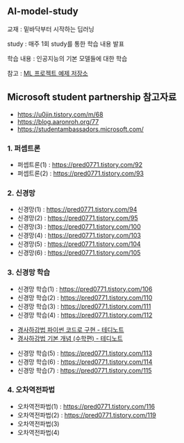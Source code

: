## AI-model-study
교재 : 밑바닥부터 시작하는 딥러닝

study : 매주 1회 study를 통한 학습 내용 발표

학습 내용 : 인공지능의 기본 모델들에 대한 학습

참고 : [ML 프로젝트 예제 저장소](https://github.com/ml-tooling/best-of-ml-python)

## Microsoft student partnership 참고자료
- https://u0jin.tistory.com/m/68
- https://blog.aaronroh.org/77
- https://studentambassadors.microsoft.com/
### 1. 퍼셉트론 
- 퍼셉트론(1) : https://pred0771.tistory.com/92    
- 퍼셉트론(2) : https://pred0771.tistory.com/93

### 2. 신경망 
- 신경망(1) : https://pred0771.tistory.com/94 
- 신경망(2) : https://pred0771.tistory.com/95
- 신경망(3) : https://pred0771.tistory.com/100
- 신경망(4) : https://pred0771.tistory.com/103
- 신경망(5) : https://pred0771.tistory.com/104
- 신경망(6) : https://pred0771.tistory.com/105

### 3. 신경망 학습
- 신경망 학습(1) : https://pred0771.tistory.com/106
- 신경망 학습(2) : https://pred0771.tistory.com/110
- 신경망 학습(3) : https://pred0771.tistory.com/111
- 신경망 학습(4) : https://pred0771.tistory.com/112
* [경사하강법 파이썬 코드로 구현 - 테디노트](https://www.youtube.com/watch?v=KgH3ZWmMxLE)
* [경사하강법 기본 개념 (수학편) - 테디노트](https://www.youtube.com/watch?v=GEdLNvPIbiM)
- 신경망 학습(5) : https://pred0771.tistory.com/113
- 신경망 학습(6) : https://pred0771.tistory.com/114
- 신경망 학습(7) : https://pred0771.tistory.com/115

### 4. 오차역전파법
- 오차역전파법(1) : https://pred0771.tistory.com/116
- 오차역전파법(2) : https://pred0771.tistory.com/119
- 오차역전파법(3)
- 오차역전파법(4)
